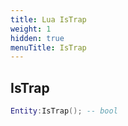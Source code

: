 ```yaml
---
title: Lua IsTrap
weight: 1
hidden: true
menuTitle: IsTrap
---
```

## IsTrap
```lua
Entity:IsTrap(); -- bool
```